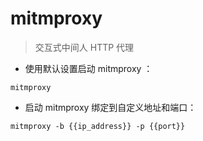 # mitmproxy

> 交互式中间人 HTTP 代理

- 使用默认设置启动 mitmproxy ：

`mitmproxy`

- 启动 mitmproxy 绑定到自定义地址和端口：

`mitmproxy -b {{ip_address}} -p {{port}}`

[#]: contributors: ([潘潘])